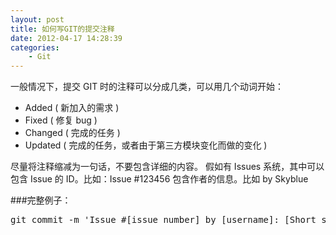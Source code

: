 ```yaml
--- 
layout: post
title: 如何写GIT的提交注释
date: 2012-04-17 14:28:39
categories:
    - Git
---
```


一般情况下，提交 GIT 时的注释可以分成几类，可以用几个动词开始：

* Added ( 新加入的需求 )
* Fixed ( 修复 bug )
* Changed ( 完成的任务 )
* Updated ( 完成的任务，或者由于第三方模块变化而做的变化 )

尽量将注释缩减为一句话，不要包含详细的内容。
假如有 Issues 系统，其中可以包含 Issue 的 ID。比如：Issue #123456
包含作者的信息。比如 by Skyblue

###完整例子：
<pre class="prettyprint linenums">
git commit -m 'Issue #[issue number] by [username]: [Short summary of the change].'
</pre>
